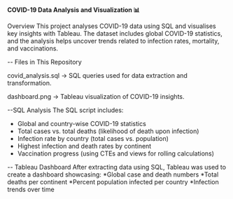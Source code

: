 **COVID-19 Data Analysis and Visualization 📊**

Overview
This project analyses COVID-19 data using SQL and visualises key insights with Tableau. The dataset includes global COVID-19 statistics,
and the analysis helps uncover trends related to infection rates, mortality, and vaccinations.

-- Files in This Repository

covid_analysis.sql → SQL queries used for data extraction and transformation.

dashboard.png → Tableau visualization of COVID-19 insights.

--SQL Analysis
The SQL script includes:
* Global and country-wise COVID-19 statistics
* Total cases vs. total deaths (likelihood of death upon infection)
* Infection rate by country (total cases vs. population)
* Highest infection and death rates by continent
* Vaccination progress (using CTEs and views for rolling calculations)

-- Tableau Dashboard
After extracting data using SQL, Tableau was used to create a dashboard showcasing:
*Global case and death numbers
*Total deaths per continent
*Percent population infected per country
*Infection trends over time
